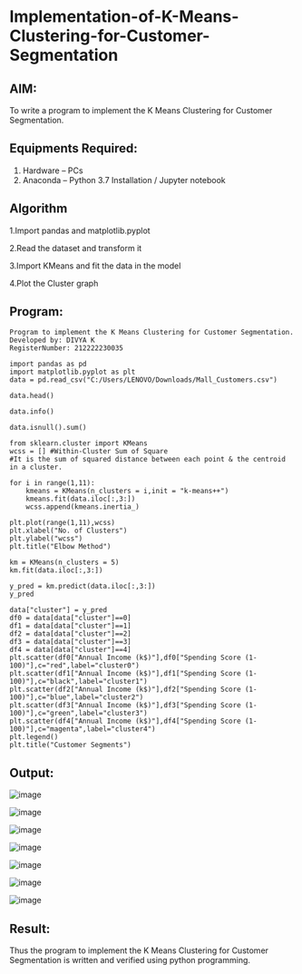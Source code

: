 # Implementation-of-K-Means-Clustering-for-Customer-Segmentation

## AIM:
To write a program to implement the K Means Clustering for Customer Segmentation.

## Equipments Required:
1. Hardware – PCs
2. Anaconda – Python 3.7 Installation / Jupyter notebook
  
## Algorithm
1.Import pandas and matplotlib.pyplot

2.Read the dataset and transform it

3.Import KMeans and fit the data in the model

4.Plot the Cluster graph
 

## Program:
```
Program to implement the K Means Clustering for Customer Segmentation.
Developed by: DIVYA K
RegisterNumber: 212222230035
```
```
import pandas as pd
import matplotlib.pyplot as plt
data = pd.read_csv("C:/Users/LENOVO/Downloads/Mall_Customers.csv")

data.head()

data.info()

data.isnull().sum()

from sklearn.cluster import KMeans
wcss = [] #Within-Cluster Sum of Square
#It is the sum of squared distance between each point & the centroid in a cluster.

for i in range(1,11):
    kmeans = KMeans(n_clusters = i,init = "k-means++")
    kmeans.fit(data.iloc[:,3:])
    wcss.append(kmeans.inertia_)

plt.plot(range(1,11),wcss)
plt.xlabel("No. of Clusters")
plt.ylabel("wcss")
plt.title("Elbow Method")

km = KMeans(n_clusters = 5)
km.fit(data.iloc[:,3:])

y_pred = km.predict(data.iloc[:,3:])
y_pred

data["cluster"] = y_pred
df0 = data[data["cluster"]==0]
df1 = data[data["cluster"]==1]
df2 = data[data["cluster"]==2]
df3 = data[data["cluster"]==3]
df4 = data[data["cluster"]==4]
plt.scatter(df0["Annual Income (k$)"],df0["Spending Score (1-100)"],c="red",label="cluster0")
plt.scatter(df1["Annual Income (k$)"],df1["Spending Score (1-100)"],c="black",label="cluster1")
plt.scatter(df2["Annual Income (k$)"],df2["Spending Score (1-100)"],c="blue",label="cluster2")
plt.scatter(df3["Annual Income (k$)"],df3["Spending Score (1-100)"],c="green",label="cluster3")
plt.scatter(df4["Annual Income (k$)"],df4["Spending Score (1-100)"],c="magenta",label="cluster4")
plt.legend()
plt.title("Customer Segments")
```

## Output:

![image](https://github.com/user-attachments/assets/42cc5d09-087a-4c72-8a4b-c1b3ebe7300d)

![image](https://github.com/user-attachments/assets/5df5a036-5a18-4e57-bbc2-19e0a9bf2741)


![image](https://github.com/user-attachments/assets/b659eb7f-28e8-4bdf-8b16-324ab794ac03)

![image](https://github.com/user-attachments/assets/c90488ac-7f58-4be8-98c6-8ad93162811d)

![image](https://github.com/user-attachments/assets/931bbc69-0a50-47a1-8fd1-0b7568c6282f)

![image](https://github.com/user-attachments/assets/4dfeac4f-d0d1-4bab-8776-b534448a1be7)

![image](https://github.com/user-attachments/assets/64005df5-d078-4ecd-8228-feada7586600)

## Result:
Thus the program to implement the K Means Clustering for Customer Segmentation is written and verified using python programming.

